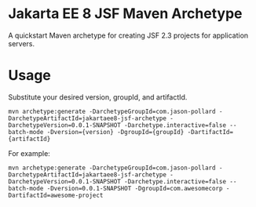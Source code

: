 # Jakarta EE 8 JSF Maven Archetype

A quickstart Maven archetype for creating JSF 2.3 projects for application servers.

# Usage
Substitute your desired version, groupId, and artifactId.

`mvn archetype:generate -DarchetypeGroupId=com.jason-pollard -DarchetypeArtifactId=jakartaee8-jsf-archetype -DarchetypeVersion=0.0.1-SNAPSHOT -Darchetype.interactive=false --batch-mode -Dversion={version} -DgroupId={groupId} -DartifactId={artifactId}`

For example:

`mvn archetype:generate -DarchetypeGroupId=com.jason-pollard -DarchetypeArtifactId=jakartaee8-jsf-archetype -DarchetypeVersion=0.0.1-SNAPSHOT -Darchetype.interactive=false --batch-mode -Dversion=0.0.1-SNAPSHOT -DgroupId=com.awesomecorp -DartifactId=awesome-project`

